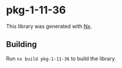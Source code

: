 # pkg-1-11-36

This library was generated with [Nx](https://nx.dev).

## Building

Run `nx build pkg-1-11-36` to build the library.

